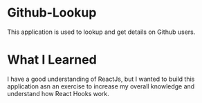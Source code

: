 # Github-Lookup
This application is used to lookup and get details on Github users. 

# What I Learned
I have a good understanding of ReactJs, but I wanted to build this application asn an exercise to increase my overall knowledge and understand how React Hooks work. 
